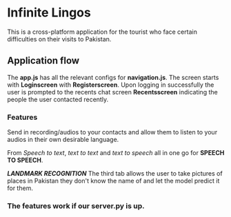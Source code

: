 # Infinite Lingos

This is a cross-platform application for the tourist who face certain difficulties on their visits to Pakistan.

## Application flow
The **app.js** has all the relevant configs for **navigation.js**.
The screen starts with **Loginscreen** with **Registerscreen**. Upon logging in successfully the user is prompted to the recents chat screen **Recentsscreen** indicating the people the user contacted recently. 

### Features
Send in recording/audios to your contacts and allow them to listen to your audios in their own desirable language.

From *Speech to text*, *text to text* and *text to speech* all in one go for **SPEECH TO SPEECH**.

***LANDMARK RECOGNITION*** The third tab allows the user to take pictures of places in Pakistan they don't know the name of and let the model predict it for them.


### The features work if our server.py is up.
